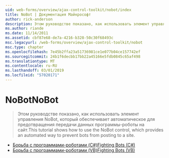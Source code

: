 ```yaml
---
uid: web-forms/overview/ajax-control-toolkit/nobot/index
title: NoBot | Документация Майкрософт
author: rick-anderson
description: Этом руководстве показано, как использовать элемент управления NoBot, который обеспечивает автоматическое для предотвращения передачи данных программы-роботы на сайт.
ms.author: riande
ms.date: 11/14/2011
ms.assetid: cbf87e68-de7a-4216-b328-50c30f68493c
msc.legacyurl: /web-forms/overview/ajax-control-toolkit/nobot
msc.type: chapter
ms.openlocfilehash: 7e45b2ffa23a51736981ce1e077b04ce157742ef
ms.sourcegitcommit: 24b1f6decbb17bb22a45166e5fdb0845c65af498
ms.translationtype: MT
ms.contentlocale: ru-RU
ms.lasthandoff: 03/01/2019
ms.locfileid: "57020171"
---
```

<a name="nobot"></a><span data-ttu-id="b9203-103">NoBot</span><span class="sxs-lookup"><span data-stu-id="b9203-103">NoBot</span></span>
====================
> <span data-ttu-id="b9203-104">Этом руководстве показано, как использовать элемент управления NoBot, который обеспечивает автоматическое для предотвращения передачи данных программы-роботы на сайт.</span><span class="sxs-lookup"><span data-stu-id="b9203-104">This tutorial shows how to use the NoBot control, which provides an automated way to prevent bots from posting to a site.</span></span>


- [<span data-ttu-id="b9203-105">Борьба с программами-роботами (C#)</span><span class="sxs-lookup"><span data-stu-id="b9203-105">Fighting Bots (C#)</span></span>](fighting-bots-cs.md)
- [<span data-ttu-id="b9203-106">Борьба с программами-роботами (VB)</span><span class="sxs-lookup"><span data-stu-id="b9203-106">Fighting Bots (VB)</span></span>](fighting-bots-vb.md)
